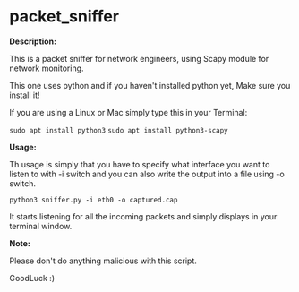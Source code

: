 # packet_sniffer

**Description:**

This is a packet sniffer for network engineers, using Scapy module for network monitoring.

This one uses python and if you haven't installed python yet, Make sure you install it!

If you are using a Linux or Mac simply type this in your Terminal:

```sudo apt install python3```
```sudo apt install python3-scapy```

**Usage:**

Th usage is simply that you have to specify what interface you want to listen to with -i switch and you can also write the output into a file using -o switch.

```python3 sniffer.py -i eth0 -o captured.cap```

It starts listening for all the incoming packets and simply displays in your terminal window.

**Note:**

Please don't do anything malicious with this script.

GoodLuck :)

